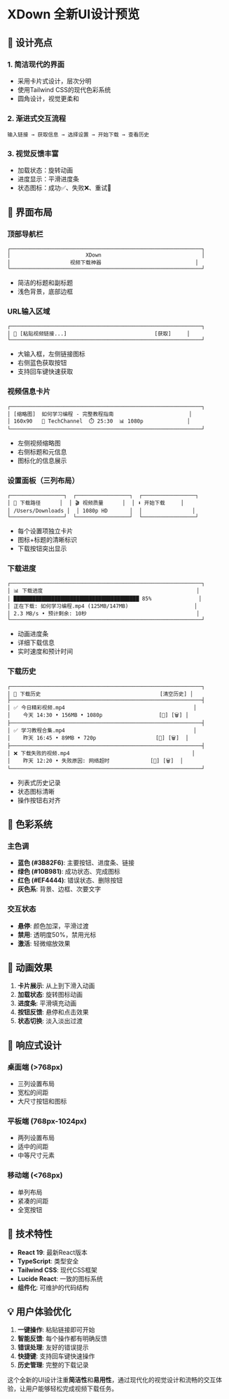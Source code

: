 # XDown 全新UI设计预览

## 🎨 设计亮点

### 1. **简洁现代的界面**

- 采用卡片式设计，层次分明
- 使用Tailwind CSS的现代色彩系统
- 圆角设计，视觉更柔和

### 2. **渐进式交互流程**

```
输入链接 → 获取信息 → 选择设置 → 开始下载 → 查看历史
```

### 3. **视觉反馈丰富**

- 加载状态：旋转动画
- 进度显示：平滑进度条
- 状态图标：成功✅、失败❌、重试🔄

## 📱 界面布局

### 顶部导航栏

```
┌─────────────────────────────────────────────────────────────┐
│                        XDown                                │
│                   视频下载神器                              │
└─────────────────────────────────────────────────────────────┘
```

- 简洁的标题和副标题
- 浅色背景，底部边框

### URL输入区域

```
┌─────────────────────────────────────────────────────────────┐
│ 🔗 [粘贴视频链接...]                            [获取]     │
└─────────────────────────────────────────────────────────────┘
```

- 大输入框，左侧链接图标
- 右侧蓝色获取按钮
- 支持回车键快速获取

### 视频信息卡片

```
┌─────────────────────────────────────────────────────────────┐
│ [缩略图]  如何学习编程 - 完整教程指南                        │
│ 160x90   👤 TechChannel  ⏱️ 25:30  📊 1080p              │
└─────────────────────────────────────────────────────────────┘
```

- 左侧视频缩略图
- 右侧标题和元信息
- 图标化的信息展示

### 设置面板（三列布局）

```
┌─────────────────┐  ┌─────────────────┐  ┌─────────────────┐
│ 📁 下载路径      │  │ 🎬 视频质量      │  │ ⬇️ 开始下载     │
│ /Users/Downloads │  │ 1080p HD       │  │                │
└─────────────────┘  └─────────────────┘  └─────────────────┘
```

- 每个设置项独立卡片
- 图标+标题的清晰标识
- 下载按钮突出显示

### 下载进度

```
┌─────────────────────────────────────────────────────────────┐
│ 📊 下载进度                                                 │
│ ████████████████████████████████████████ 85%               │
│ 正在下载: 如何学习编程.mp4 (125MB/147MB)                     │
│ 2.3 MB/s • 预计剩余: 10秒                                   │
└─────────────────────────────────────────────────────────────┘
```

- 动画进度条
- 详细下载信息
- 实时速度和预计时间

### 下载历史

```
┌─────────────────────────────────────────────────────────────┐
│ 📝 下载历史                                      [清空历史] │
├─────────────────────────────────────────────────────────────┤
│ ✅ 今日精彩视频.mp4                                         │
│    今天 14:30 • 156MB • 1080p                  [📁] [🗑️] │
├─────────────────────────────────────────────────────────────┤
│ ✅ 学习教程合集.mp4                                         │
│    昨天 16:45 • 89MB • 720p                   [📁] [🗑️]  │
├─────────────────────────────────────────────────────────────┤
│ ❌ 下载失败的视频.mp4                                       │
│    昨天 12:20 • 失败原因: 网络超时             [🔄] [🗑️]  │
└─────────────────────────────────────────────────────────────┘
```

- 列表式历史记录
- 状态图标清晰
- 操作按钮右对齐

## 🎨 色彩系统

### 主色调

- **蓝色 (#3B82F6)**: 主要按钮、进度条、链接
- **绿色 (#10B981)**: 成功状态、完成图标
- **红色 (#EF4444)**: 错误状态、删除按钮
- **灰色系**: 背景、边框、次要文字

### 交互状态

- **悬停**: 颜色加深，平滑过渡
- **禁用**: 透明度50%，禁用光标
- **激活**: 轻微缩放效果

## 🔄 动画效果

1. **卡片展示**: 从上到下滑入动画
2. **加载状态**: 旋转图标动画
3. **进度条**: 平滑填充动画
4. **按钮反馈**: 悬停和点击效果
5. **状态切换**: 淡入淡出过渡

## 📱 响应式设计

### 桌面端 (>768px)

- 三列设置布局
- 宽松的间距
- 大尺寸按钮和图标

### 平板端 (768px-1024px)

- 两列设置布局
- 适中的间距
- 中等尺寸元素

### 移动端 (<768px)

- 单列布局
- 紧凑的间距
- 全宽按钮

## 🚀 技术特性

- **React 19**: 最新React版本
- **TypeScript**: 类型安全
- **Tailwind CSS**: 现代CSS框架
- **Lucide React**: 一致的图标系统
- **组件化**: 可维护的代码结构

## 💡 用户体验优化

1. **一键操作**: 粘贴链接即可开始
2. **智能反馈**: 每个操作都有明确反馈
3. **错误处理**: 友好的错误提示
4. **快捷键**: 支持回车键快速操作
5. **历史管理**: 完整的下载记录

这个全新的UI设计注重**简洁性**和**易用性**，通过现代化的视觉设计和流畅的交互体验，让用户能够轻松完成视频下载任务。
